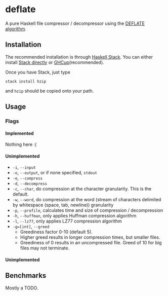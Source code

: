# deflate
A pure Haskell file compressor / decompressor using the [DEFLATE algorithm](https://en.wikipedia.org/wiki/Deflate).

## Installation
The recommended installation is through [Haskell Stack](https://docs.haskellstack.org/en/stable/).
You can either install [Stack directly](https://docs.haskellstack.org/en/stable/#how-to-install-stack) or [GHCup](https://www.haskell.org/ghcup/)(recommended).

Once you have Stack, just type
```
stack install hzip
```
and `hzip` should be copied onto your path.

## Usage
### Flags
#### Implemented
Nothing here :(

#### Unimplemented
* `-i`, `--input`
* `-o`, `--output`, or if none specified, `stdout`
* `-e`, `--compress`
* `-d`, `--decompress`
* `-c`, `--char`, do compression at the character granularity. This is the default.
* `-w`, `--word`, do compression at the word (stream of characters delimited by whitespace (space, tab, newline)) granularity
* `-p`, `--profile`, calculates time and size of compression / decompression
* `-h`, `--huffman`, only applies Huffman compression algorithm
* `-l`, `--lz77`, only applies LZ77 compression algorithm
* `-g=[int]`, `--greed`
    * Greediness factor 0-10 (default 5).
    * Higher greed results in longer compression times, but smaller files. 
    * Greediness of 0 results in an uncompressed file. Greed of 10 for big files may not terminate.

#### Unimplemented

## Benchmarks
Mostly a TODO.